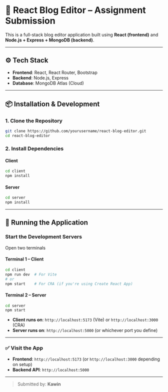 # 📝 React Blog Editor – Assignment Submission

This is a full-stack blog editor application built using **React (frontend)** and **Node.js + Express + MongoDB (backend)**.

---

## ⚙️ Tech Stack

- **Frontend**: React, React Router, Bootstrap
- **Backend**: Node.js, Express
- **Database**: MongoDB Atlas (Cloud)

---

## 📦 Installation & Development

### 1. Clone the Repository

```bash
git clone https://github.com/yourusername/react-blog-editor.git
cd react-blog-editor
````

### 2. Install Dependencies

#### Client

```bash
cd client
npm install
```

#### Server

```bash
cd server
npm install
```

---

## 🚀 Running the Application

### Start the Development Servers

Open two terminals
#### Terminal 1 – Client

```bash
cd client
npm run dev  # For Vite
# or
npm start    # For CRA (if you're using Create React App)
```

#### Terminal 2 – Server

```bash
cd server
npm start
```

* **Client runs on**: `http://localhost:5173` (Vite) or `http://localhost:3000` (CRA)
* **Server runs on**: `http://localhost:5000` (or whichever port you define)

---



### ✅ Visit the App

* **Frontend**: `http://localhost:5173` (or `http://localhost:3000` depending on setup)
* **Backend API**: `http://localhost:5000`

---


> Submitted by: **Kawin**

